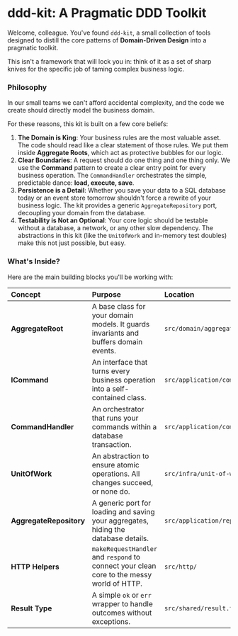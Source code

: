 # ddd-kit: A Pragmatic DDD Toolkit

Welcome, colleague. You've found `ddd-kit`, a small collection of tools designed to distill the core patterns of **Domain-Driven Design** into a pragmatic toolkit. 

This isn't a framework that will lock you in: think of it as a set of sharp knives for the specific job of taming complex business logic.

### Philosophy

In our small teams we can't afford accidental complexity, and the code we create should directly model the business domain.

For these reasons, this kit is built on a few core beliefs:

1.  **The Domain is King**: Your business rules are the most valuable asset. The code should read like a clear statement of those rules. We put them inside **Aggregate Roots**, which act as protective bubbles for our logic.
2.  **Clear Boundaries**: A request should do one thing and one thing only. We use the **Command** pattern to create a clear entry point for every business operation. The `CommandHandler` orchestrates the simple, predictable dance: **load, execute, save**.
3.  **Persistence is a Detail**: Whether you save your data to a SQL database today or an event store tomorrow shouldn't force a rewrite of your business logic. The kit provides a generic `AggregateRepository` port, decoupling your domain from the database.
4.  **Testability is Not an Optional**: Your core logic should be testable without a database, a network, or any other slow dependency. The abstractions in this kit (like the `UnitOfWork` and in-memory test doubles) make this not just possible, but easy.

### What's Inside?

Here are the main building blocks you'll be working with:

| Concept                 | Purpose                                                                                   | Location                                        |
| :---------------------- | :---------------------------------------------------------------------------------------- | :---------------------------------------------- |
| **AggregateRoot**       | A base class for your domain models. It guards invariants and buffers domain events.      | `src/domain/aggregate.ts`                       |
| **ICommand**            | An interface that turns every business operation into a self-contained class.             | `src/application/command/command.ts`            |
| **CommandHandler**      | An orchestrator that runs your commands within a database transaction.                    | `src/application/command/handler.ts`            |
| **UnitOfWork**          | An abstraction to ensure atomic operations. All changes succeed, or none do.              | `src/infra/unit-of-work.ts`                     |
| **AggregateRepository** | A generic port for loading and saving your aggregates, hiding the database details.       | `src/application/repos/aggregate.repository.ts` |
| **HTTP Helpers**        | `makeRequestHandler` and `respond` to connect your clean core to the messy world of HTTP. | `src/http/`                                     |
| **Result Type**         | A simple `ok` or `err` wrapper to handle outcomes without exceptions.                     | `src/shared/result.ts`                          |